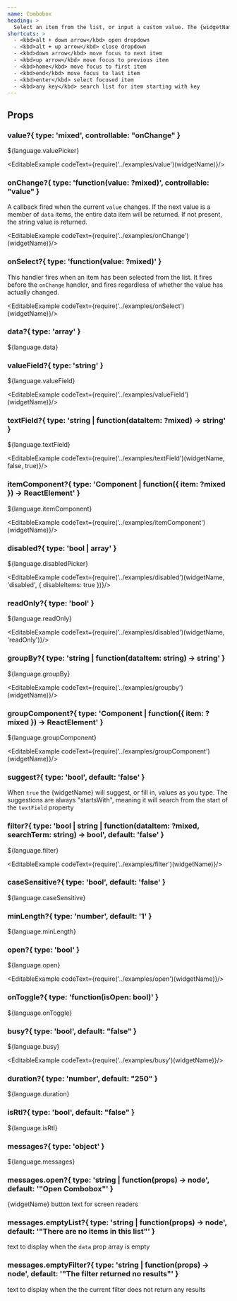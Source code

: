 ```yaml
---
name: Combobox
heading: >
  Select an item from the list, or input a custom value. The {widgetName} can also make suggestions as you type.
shortcuts: >
  - <kbd>alt + down arrow</kbd> open dropdown
  - <kbd>alt + up arrow</kbd> close dropdown
  - <kbd>down arrow</kbd> move focus to next item
  - <kbd>up arrow</kbd> move focus to previous item
  - <kbd>home</kbd> move focus to first item
  - <kbd>end</kbd> move focus to last item
  - <kbd>enter</kbd> select focused item
  - <kbd>any key</kbd> search list for item starting with key
---
```


## Props

### value?{ type: 'mixed', controllable: "onChange" }

${language.valuePicker}

<EditableExample codeText={require('../examples/value')(widgetName)}/>

### onChange?{ type: 'function(value: ?mixed)', controllable: "value" }

A callback fired when the current `value` changes. If the next value is a member of `data` items, the entire data item will be returned. If not present, the string value is returned.

<EditableExample codeText={require('../examples/onChange')(widgetName)}/>

### onSelect?{ type: 'function(value: ?mixed)' }

This handler fires when an item has been selected from the list. It fires before the `onChange` handler, and fires
regardless of whether the value has actually changed.

<EditableExample codeText={require('../examples/onSelect')(widgetName)}/>

### data?{ type: 'array<mixed>' }

${language.data}

### valueField?{ type: 'string' }

${language.valueField}

<EditableExample codeText={require('../examples/valueField')(widgetName)}/>

### textField?{ type: 'string | function(dataItem: ?mixed) -> string' }

${language.textField}

<EditableExample codeText={require('../examples/textField')(widgetName, false, true)}/>

### itemComponent?{ type: 'Component | function({ item: ?mixed }) -> ReactElement' }

${language.itemComponent}

<EditableExample codeText={require('../examples/itemComponent')(widgetName)}/>

### disabled?{ type: 'bool | array<mixed>' }

${language.disabledPicker}

<EditableExample codeText={require('../examples/disabled')(widgetName, 'disabled', { disableItems: true })}/>

### readOnly?{ type: 'bool' }

${language.readOnly}

<EditableExample codeText={require('../examples/disabled')(widgetName, 'readOnly')}/>

### groupBy?{ type: 'string | function(dataItem: string) -> string' }

${language.groupBy}

<EditableExample codeText={require('../examples/groupby')(widgetName)}/>

### groupComponent?{ type: 'Component | function({ item: ?mixed }) -> ReactElement' }

${language.groupComponent}

<EditableExample codeText={require('../examples/groupComponent')(widgetName)}/>

### suggest?{ type: 'bool', default: 'false' }

When `true` the {widgetName} will suggest, or fill in, values as you type. The suggestions
are always "startsWith", meaning it will search from the start of the `textField` property

### filter?{ type: 'bool | string | function(dataItem: ?mixed, searchTerm: string) -> bool', default: 'false' }

${language.filter}

<EditableExample codeText={require('../examples/filter')(widgetName)}/>

### caseSensitive?{ type: 'bool', default: 'false' }

${language.caseSensitive}

### minLength?{ type: 'number', default: '1' }

${language.minLength}

### open?{ type: 'bool' }

${language.open}

<EditableExample codeText={require('../examples/open')(widgetName)}/>

### onToggle?{ type: 'function(isOpen: bool)' }

${language.onToggle}

### busy?{ type: 'bool', default: "false" }

${language.busy}

<EditableExample codeText={require('../examples/busy')(widgetName)}/>

### duration?{ type: 'number', default: "250" }

${language.duration}

### isRtl?{ type: 'bool', default: "false" }

${language.isRtl}

### messages?{ type: 'object' }

${language.messages}

### messages.open?{ type: 'string | function(props) -> node', default: '"Open Combobox"' }

{widgetName} button text for screen readers

### messages.emptyList?{ type: 'string | function(props) -> node', default: '"There are no items in this list"' }

text to display when the `data` prop array is empty

### messages.emptyFilter?{ type: 'string | function(props) -> node', default: '"The filter returned no results"' }

text to display when the the current filter does not return any results
